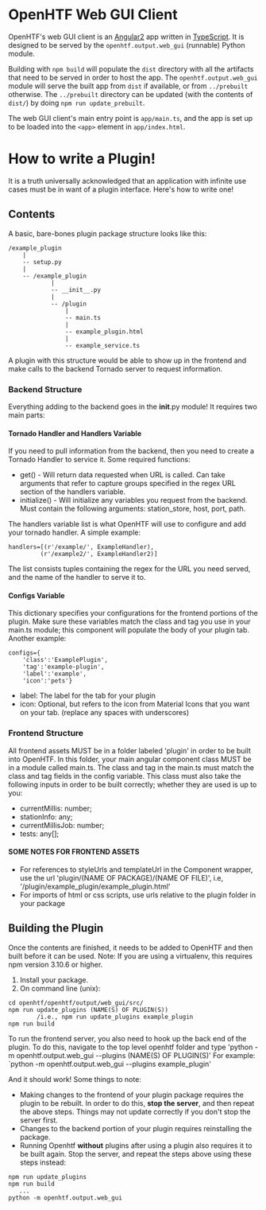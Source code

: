 # OpenHTF Web GUI Client

OpenHTF's web GUI client is an [Angular2](https://angular.io/) app written in
[TypeScript](https://www.typescriptlang.org/). It is designed to be served by
the `openhtf.output.web_gui` (runnable) Python module.

Building with `npm build` will populate the `dist` directory with all the
artifacts that need to be served in order to host the app. The
`openhtf.output.web_gui` module will serve the built app from `dist` if
available, or from `../prebuilt` otherwise. The `../prebuilt` directory can be
updated (with the contents of `dist/`) by doing `npm run update_prebuilt`.

The web GUI client's main entry point is `app/main.ts`, and the app is set up
to be loaded into the `<app>` element in `app/index.html`.

# How to write a Plugin! 

It is a truth universally acknowledged that an application with infinite 
use cases must be in want of a plugin interface. Here's how to write one!

## Contents

A basic, bare-bones plugin package structure looks like this: 
```
/example_plugin
	|
	-- setup.py
	|
	-- /example_plugin
			|
			-- __init__.py
			|
			-- /plugin
				|
				-- main.ts
				|
				-- example_plugin.html
				|
				-- example_service.ts
```

A plugin with this structure would be able to show up in the frontend and 
make calls to the backend Tornado server to request information.

### Backend Structure

Everything adding to the backend goes in the __init__.py module! It requires 
two main parts: 

#### Tornado Handler and Handlers Variable

If you need to pull information from the backend, then you need to create a 
Tornado Handler to service it. Some required functions: 
- get() - Will return data requested when URL is called. Can take 
arguments that refer to capture groups specified in the regex URL section 
of the handlers variable. 
- initialize() - Will initialize any variables you request from the backend. 
Must contain the following arguments: station_store, host, port, path. 

The handlers variable list is what OpenHTF will use to configure and add your 
tornado handler. A simple example: 
```
handlers=[(r'/example/', ExampleHandler),
		 (r'/example2/', ExampleHandler2)]
```
The list consists tuples containing the regex for the URL you need served, 
and the name of the handler to serve it to.

#### Configs Variable 

This dictionary specifies your configurations for the frontend portions of 
the plugin. Make sure these variables match the class and tag you use in your 
main.ts module; this component will populate the body of your plugin tab.
Another example: 
```
configs={
	'class':'ExamplePlugin',
	'tag':'example-plugin', 
	'label':'example', 
	'icon':'pets'}
```
- label: The label for the tab for your plugin
- icon: Optional, but refers to the icon from Material Icons that you want
on your tab. (replace any spaces with underscores)

### Frontend Structure

All frontend assets MUST be in a folder labeled 'plugin' in order to be built
into OpenHTF. In this folder, your main angular component class MUST be in 
a module called main.ts. The class and tag in the main.ts must match the class 
and tag fields in the config variable. This class must also take the following
inputs in order to be built correctly; whether they are used is up to you:
- currentMillis: number; 
- stationInfo: any;
- currentMillisJob: number;
- tests: any[];

#### SOME NOTES FOR FRONTEND ASSETS

- For references to styleUrls and templateUrl in the Component wrapper, use the 
url 'plugin/(NAME OF PACKAGE)/(NAME OF FILE)', 
i.e, '/plugin/example_plugin/example_plugin.html'
- For imports of html or css scripts, use urls relative to the plugin folder 
in your package

## Building the Plugin

Once the contents are finished, it needs to be added to OpenHTF and then built 
before it can be used. Note: If you are using a virtualenv, this requires npm 
version 3.10.6 or higher. 

1. Install your package.
2. On command line (unix): 
```
cd openhtf/openhtf/output/web_gui/src/
npm run update_plugins (NAME(S) OF PLUGIN(S))  
		/i.e., npm run update_plugins example_plugin
npm run build
```

To run the frontend server, you also need to hook up the back end of the 
plugin. To do this, navigate to the top level openhtf folder and type 
'python -m openhtf.output.web_gui --plugins (NAME(S) OF PLUGIN(S)'
For example: `python -m openhtf.output.web_gui --plugins example_plugin' 

And it should work! Some things to note: 
- Making changes to the frontend of your plugin package requires the plugin 
to be rebuilt. In order to do this, **stop the server**, and then repeat the 
above steps. Things may not update correctly if you don't stop the server first. 
- Changes to the backend portion of your plugin requires reinstalling the package.
- Running Openhtf **without** plugins after using a plugin also requires it to 
be built again. Stop the server, and repeat the steps above using these steps 
instead: 
```
npm run update_plugins
npm run build 
   ... 
python -m openhtf.output.web_gui
```

